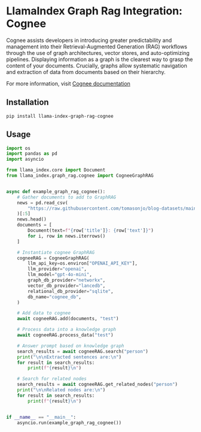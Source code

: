 # LlamaIndex Graph Rag Integration: Cognee

Cognee assists developers in introducing greater predictability and management into their Retrieval-Augmented Generation (RAG) workflows through the use of graph architectures, vector stores, and auto-optimizing pipelines. Displaying information as a graph is the clearest way to grasp the content of your documents. Crucially, graphs allow systematic navigation and extraction of data from documents based on their hierarchy.

For more information, visit [Cognee documentation](https://docs.cognee.ai/)

## Installation

```shell
pip install llama-index-graph-rag-cognee
```

## Usage

```python
import os
import pandas as pd
import asyncio

from llama_index.core import Document
from llama_index.graph_rag.cognee import CogneeGraphRAG


async def example_graph_rag_cognee():
    # Gather documents to add to GraphRAG
    news = pd.read_csv(
        "https://raw.githubusercontent.com/tomasonjo/blog-datasets/main/news_articles.csv"
    )[:5]
    news.head()
    documents = [
        Document(text=f"{row['title']}: {row['text']}")
        for i, row in news.iterrows()
    ]

    # Instantiate cognee GraphRAG
    cogneeRAG = CogneeGraphRAG(
        llm_api_key=os.environ["OPENAI_API_KEY"],
        llm_provider="openai",
        llm_model="gpt-4o-mini",
        graph_db_provider="networkx",
        vector_db_provider="lancedb",
        relational_db_provider="sqlite",
        db_name="cognee_db",
    )

    # Add data to cognee
    await cogneeRAG.add(documents, "test")

    # Process data into a knowledge graph
    await cogneeRAG.process_data("test")

    # Answer prompt based on knowledge graph
    search_results = await cogneeRAG.search("person")
    print("\n\nExtracted sentences are:\n")
    for result in search_results:
        print(f"{result}\n")

    # Search for related nodes
    search_results = await cogneeRAG.get_related_nodes("person")
    print("\n\nRelated nodes are:\n")
    for result in search_results:
        print(f"{result}\n")


if __name__ == "__main__":
    asyncio.run(example_graph_rag_cognee())
```
